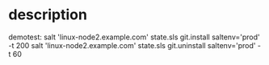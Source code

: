 # description

demotest:
salt 'linux-node2.example.com' state.sls git.install saltenv='prod' -t 200
salt 'linux-node2.example.com' state.sls git.uninstall saltenv='prod' -t 60
